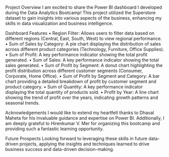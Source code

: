 Project Overview
I am excited to share the Power BI dashboard I developed during the Data Analytics Bootcamp! This project utilized the Superstore dataset to gain insights into various aspects of the business, enhancing my skills in data visualization and business intelligence.

Dashboard Features
•	Region Filter: Allows users to filter data based on different regions (Central, East, South, West) to view regional performance.
•	Sum of Sales by Category: A pie chart displaying the distribution of sales across different product categories (Technology, Furniture, Office Supplies).
•	Sum of Profit: A key performance indicator showing the total profit generated.
•	Sum of Sales: A key performance indicator showing the total sales generated.
•	Sum of Profit by Segment: A donut chart highlighting the profit distribution across different customer segments (Consumer, Corporate, Home Office).
•	Sum of Profit by Segment and Category: A bar chart providing a detailed breakdown of profit by customer segment and product category.
•	Sum of Quantity: A key performance indicator displaying the total quantity of products sold.
•	Profit by Year: A line chart showing the trend of profit over the years, indicating growth patterns and seasonal trends.

Acknowledgements
I would like to extend my heartfelt thanks to Dhaval Maheta for his invaluable guidance and expertise on Power BI. Additionally, I am deeply grateful to Hirenkumar V. Mer for organizing this bootcamp and providing such a fantastic learning opportunity.

Future Prospects
Looking forward to leveraging these skills in future data-driven projects, applying the insights and techniques learned to drive business success and data-driven decision-making.

